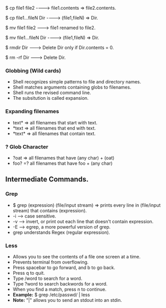 

<p>$ cp file1 file2 ----> file1.contents => file2.contents.</p>
<p>$ cp file1...fileN Dir ----> (file1,fileN) => Dir.</p>
<p>$ mv file1 file2 ---> file1 renamed to file2.</p>
<p>$ mv file1...fileN Dir ----> (file1,fileN) => Dir.</p>
<p>$ rmdir Dir ---> Delete Dir only if Dir.contents = 0.</p>
<p>$ rm -rf Dir ---> Delete Dir.</p>

<h3>Globbing (Wild cards)</h3>

<ul>
  <li>Shell recognizes simple patterns to file and directory names.</li>
  <li>Shell matches arguments containing globs to filenames.</li>
  <li>Shell runs the revised command line.</li>
  <li>The subsitution is called expansion.</li>
</ul>

<h3>Expanding filenames</h3>

<ul>
  <li>text* => all filenames that start with text.</li>
  <li>*text => all filenames that end with text.</li>
  <li>*text* => all filenames that contain text.</li>
</ul>

<h3> ? Glob Character</h3>

<ul>
  <li>?oat => all filenames that have (any char) + (oat)</li>
  <li>foo? =? all filenames that have foo + (any char)</li>
</ul>
  
  
<h2>Intermediate Commands.</h2>

<h3>Grep</h3>

<ul>
  <li>$ grep (expression) (file/input stream) => prints every line in (file/input stream) that contains (expression).</li>
  <li>-i --> case sensitive.</li>
  <li>-v --> invert, or print out each line that doesn't contain expression.</li>
  <li>-E --> egrep, a more powerful version of grep.</li>
  <li>grep understands Regex (regular expression).</li>
</ul>

<h3>Less</h3>

<ul>
  <li>Allows you to see the contents of a file one screen at a time.</li>
  <li>Prevents terminal from overflowing.</li>
  <li>Press spacebar to go forward, and b to go back.</li>
  <li>Press q to quit.</li>
  <li>Type /word to search for a word.</li>
  <li>Type ?word to search backwords for a word.</li>
  <li>When you find a match, press n to continue.</li>
  <li><b>Example:</b> $ grep /etc/passwd/ | less</li>
  <li><b>Note:</b> "|" allows you to send an stdout into an stdin.</li>
</ul>





